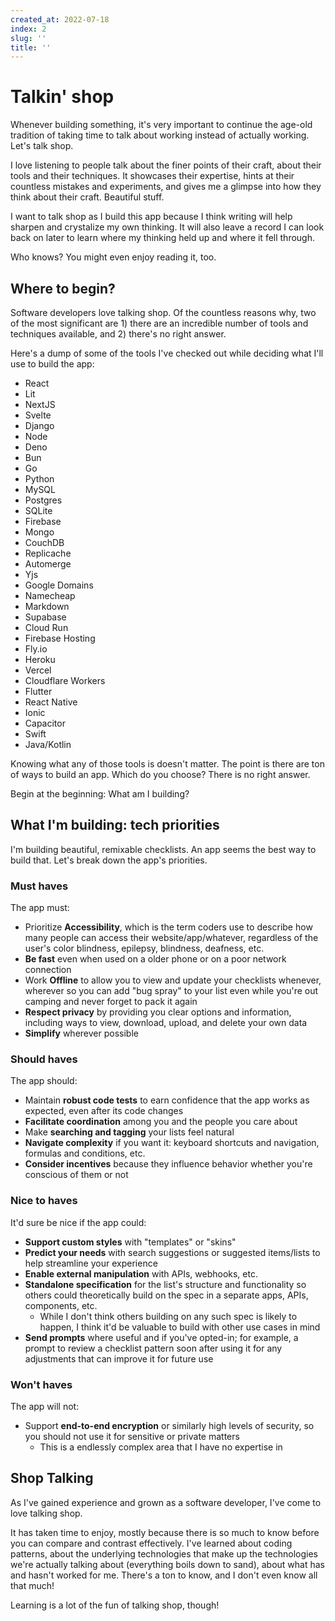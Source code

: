 ```yaml
---
created_at: 2022-07-18
index: 2
slug: ''
title: ''
---
```


<!-- I'd like end template to handle a sub-hed somehow -->

# Talkin' shop

Whenever building something, it's very important to continue the age-old tradition of taking time to talk about working instead of actually working. Let's talk shop.

I love listening to people talk about the finer points of their craft, about their tools and their techniques. It showcases their expertise, hints at their countless mistakes and experiments, and gives me a glimpse into how they think about their craft. Beautiful stuff.

<!-- each preference has been chiseled by countless mistakes, each opinion sculpted by small experiments. -->

I want to talk shop as I build this app because I think writing will help sharpen and crystalize my own thinking. It will also leave a record I can look back on later to learn where my thinking held up and where it fell through.

Who knows? You might even enjoy reading it, too.

## Where to begin?

Software developers love talking shop. Of the countless reasons why, two of the most significant are 1) there are an incredible number of tools and techniques available, and 2) there's no right answer.

Here's a dump of some of the tools I've checked out while deciding what I'll use to build the app:
- React
- Lit
- NextJS
- Svelte
- Django
- Node
- Deno
- Bun
- Go
- Python
- MySQL
- Postgres
- SQLite
- Firebase
- Mongo
- CouchDB
- Replicache
- Automerge
- Yjs
- Google Domains
- Namecheap
- Markdown
- Supabase
- Cloud Run
- Firebase Hosting
- Fly.io
- Heroku
- Vercel
- Cloudflare Workers
- Flutter
- React Native
- Ionic
- Capacitor
- Swift
- Java/Kotlin

Knowing what any of those tools is doesn't matter. The point is there are ton of ways to build an app. Which do you choose? There is no right answer.

Begin at the beginning: What am I building?

## What I'm building: tech priorities
I'm building beautiful, remixable checklists. An app seems the best way to build that. Let's break down the app's priorities.

### Must haves
The app must:
- Prioritize **Accessibility**, which is the term coders use to describe how many people can access their website/app/whatever, regardless of the user's color blindness, epilepsy, blindness, deafness, etc.
- **Be fast** even when used on a older phone or on a poor network connection
- Work **Offline** to allow you to view and update your checklists whenever, wherever so you can add "bug spray" to your list even while you're out camping and never forget to pack it again
- **Respect privacy** by providing you clear options and information, including ways to view, download, upload, and delete your own data
- **Simplify** wherever possible

### Should haves
The app should:
- Maintain **robust code tests** to earn confidence that the app works as expected, even after its code changes
- **Facilitate coordination** among you and the people you care about
- Make **searching and tagging** your lists feel natural
- **Navigate complexity** if you want it: keyboard shortcuts and navigation, formulas and conditions, etc.
- **Consider incentives** because they influence behavior whether you're conscious of them or not

### Nice to haves
It'd sure be nice if the app could:
- **Support custom styles** with "templates" or "skins"
- **Predict your needs** with search suggestions or suggested items/lists to help streamline your experience
- **Enable external manipulation** with APIs, webhooks, etc.
- **Standalone specification** for the list's structure and functionality so others could theoretically build on the spec in a separate apps, APIs, components, etc.
    - While I don't think others building on any such spec is likely to happen, I think it'd be valuable to build with other use cases in mind
- **Send prompts** where useful and if you've opted-in; for example, a prompt to review a checklist pattern soon after using it for any adjustments that can improve it for future use

### Won't haves
The app will not:
- Support **end-to-end encryption** or similarly high levels of security, so you should not use it for sensitive or private matters
    - This is a endlessly complex area that I have no expertise in


<!-- - Frontend -->
<!-- ("Frontend" is the term software folks use to describe the code/systems that makes up the interface the end user interacts with. Right now, you're reading this on the frontend.) Maybe make this a footnote? -->
<!-- - Backend -->
<!-- - ("Backend" is the term we use to describe the code/systems that end users don't interact with directly, typically to simplify their frontend experience and to keep their actions safely separated from other users' experiences and data.) Maybe make this a footnote? -->

<!-- Software costs little to create and even less to distribute, so people make a lot of it. -->



## Shop Talking

As I've gained experience and grown as a software developer, I've come to love talking shop.

It has taken time to enjoy, mostly because there is so much to know before you can compare and contrast effectively. I've learned about coding patterns, about the underlying technologies that make up the technologies we're actually talking about (everything boils down to sand), about what has and hasn't worked for me. There's a ton to know, and I don't even know all that much!

Learning is a lot of the fun of talking shop, though!